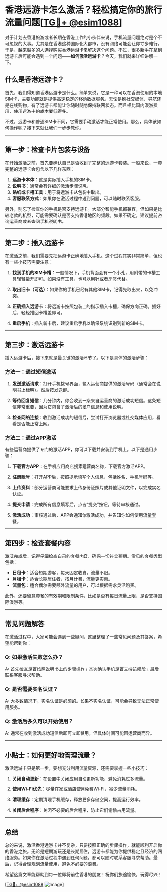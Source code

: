 # 香港远游卡怎么激活？轻松搞定你的旅行流量问题[[TG💪+ @esim1088](https://t.me/s/esim1088)]

对于计划去香港旅游或者长期在香港工作的小伙伴来说，手机流量问题绝对是个不可忽视的大事。尤其是在香港这种国际化大都市，没有网络可能会让你寸步难行。于是，越来越多的人选择购买香港远游卡来解决这个问题。不过，很多新手在拿到远游卡后可能会遇到一个问题——**如何激活远游卡**？今天，我们就来详细讲解一下。

## 什么是香港远游卡？

首先，我们得知道香港远游卡是什么。简单来说，它是一种可以在香港使用的本地SIM卡，主要功能就是提供高速稳定的移动数据服务。无论是刷社交媒体、导航还是在线购物，有了远游卡都能让你随时随地保持联网状态。而且相比国内漫游费用，使用远游卡的成本要低得多。

不过，远游卡和普通SIM卡不同，它需要手动激活才能正常使用。那么，具体该如何操作呢？接下来就让我们一步步教你。

---

## 第一步：检查卡片包装与设备

在开始激活之前，首先要确认自己是否收到了完整的远游卡套装。一般来说，一套完整的远游卡会包含以下几样东西：

1. **远游卡本体**：这是实际插入手机的SIM卡。
2. **说明书**：通常会有详细的激活步骤说明。
3. **贴纸或卡槽工具**：用于将远游卡从包装中取出。
4. **客服联系方式**：如果你在激活过程中遇到问题，可以随时联系客服。

另外，别忘了检查你的手机是否支持远游卡。大部分智能手机都兼容，但如果是比较老款的机型，可能需要确认是否支持香港地区的频段。如果不确定，建议提前咨询运营商或者查阅手机说明书。

---

## 第二步：插入远游卡

在激活之前，我们需要先把远游卡正确地插入手机。这个过程其实非常简单，但也有一些小技巧需要注意：

1. **找到手机的SIM卡槽**：一般情况下，手机背面会有一个小孔，用附带的卡槽工具轻轻撬开即可。如果没有工具，也可以用针或者牙签代替。
   
2. **取出旧卡（可选）**：如果你的手机已经有其他SIM卡，记得先取出来，以免冲突。

3. **正确插入远游卡**：将远游卡按照包装上的指示插入卡槽，确保方向正确。插好后，轻轻推回卡槽盖即可。

4. **重启手机**：插入新卡后，建议重启手机以确保系统识别到新的SIM卡。

---

## 第三步：激活远游卡

插入远游卡后，接下来就是最关键的激活环节了。以下是具体的激活步骤：

### 方法一：通过短信激活

1. **发送激活请求**：打开手机拨号界面，输入运营商提供的激活号码（通常会在说明书上标明）。然后按发送键。
   
2. **等待回复短信**：几分钟内，你会收到一条来自运营商的激活成功短信。这条短信非常重要，因为它包含了激活后的账户信息和使用说明。

3. **检查网络连接**：收到激活成功的短信后，尝试打开浏览器或社交媒体应用，看看是否能正常上网。

### 方法二：通过APP激活

有些运营商提供了专门的激活APP，你可以下载并安装到手机上。以下是通用步骤：

1. **下载官方APP**：在手机应用商店搜索运营商名称，下载官方激活APP。

2. **注册账号**：打开APP后，按照提示填写个人信息，包括姓名、手机号码等。

3. **上传资料**：部分运营商可能要求上传身份证照片或其他证明文件，以完成实名认证。

4. **提交申请**：完成所有信息填写后，点击“提交”按钮，等待审核通过。

5. **激活成功**：审核通过后，APP会通知你激活成功，并告知你如何使用流量套餐。

---

## 第四步：检查套餐内容

激活完成后，记得仔细检查自己的套餐内容，确保一切符合预期。常见的套餐类型包括：

- **日租卡**：适合短期游客，每天固定收费，流量不限。
- **月租卡**：适合长期居住者，按月计费，流量更实惠。
- **流量包**：适合偶尔需要额外流量的用户，可以根据需求灵活购买。

此外，还要留意套餐的有效期和限制条件，比如是否有每日流量上限、是否支持国际漫游等。

---

## 常见问题解答

在激活过程中，大家可能会遇到一些疑问。这里整理了一些常见问题及其答案，希望能帮到你：

### Q: 如果激活失败怎么办？
A: 首先检查是否按照说明书上的步骤操作；其次确认手机是否支持该频段；最后联系客服寻求帮助。

### Q: 是否需要实名认证？
A: 大多数情况下，实名认证是必须的。如果不实名认证，可能会导致无法正常使用服务。

### Q: 激活后多久可以开始使用？
A: 通常在收到激活成功短信后即可立即使用，但具体时间可能因运营商而异。

---

## 小贴士：如何更好地管理流量？

激活远游卡只是第一步，要想充分利用流量资源，还需要掌握一些小技巧：

1. **关闭自动更新**：在设置中关闭应用自动更新功能，避免消耗过多流量。
   
2. **使用Wi-Fi优先**：尽量在家或酒店使用免费Wi-Fi，减少流量消耗。

3. **清理缓存**：定期清理手机缓存，释放更多存储空间，提高运行效率。

4. **关闭后台程序**：关闭不必要的后台程序，防止它们偷偷占用流量。

---

## 总结

总的来说，激活香港远游卡并不复杂，只要按照正确的步骤操作，就能顺利开启你的香港之旅。无论是短期游玩还是长期居住，远游卡都能为你提供稳定且经济的网络服务。如果你在激活过程中遇到任何问题，都可以随时联系客服寻求帮助。最后，记得合理规划流量使用，避免不必要的浪费。

希望这篇文章能帮助到每一位即将前往香港的朋友！祝你们旅途愉快，玩得尽兴！

[[TG💪+ @esim1088](https://t.me/s/esim1088) ![Image](https://i.postimg.cc/4NQfJmqS/Snipaste-2025-05-13-00-14-12.png)]